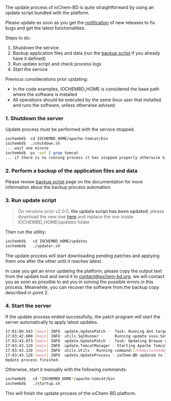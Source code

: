 The update process of ioChem-BD is quite straightforward by using an update script bundled with the platform.

Please update as soon as you get the [notification](http://eepurl.com/dJDgWI) of new releases to fix bugs and get the latest functionalities.
 
Steps to do:
   1. Shutdown the service
   2. Backup application files and data (run the [backup script](https://documentation.iochem-bd.org/backup-policy.html) if you already have it defined)
   3. Run update script and check process logs 
   4. Start the service

Previous considerations prior updating:
  * In the code examples,  IOCHEMBD\_HOME is considered the base path where the software is installed 
  * All operations should be executed by the same linux user that installed and runs the software, unless otherwise advised

### 1. Shutdown the server

Update process must be performed with the service stopped.

```bash
iochembd$  cd IOCHEMBD_HOME/apache-tomcat/bin
iochembd$  ./shutdown.sh
... wait one minute
iochembd$  ps -eaf | grep tomcat
... if there is no running process it has stopped properly otherwise kill the process
```

### 2. Perform a backup of the application files and data

Please review [backup script](https://documentation.iochem-bd.org/backup-policy.html) page on the documentation for more information about the backup process automation.

### 3. Run update script

> On versions prior v2.0.0, **the update script has been updated**, please download the new one [here](https://www.iochem-bd.org/update/updater.sh) and replace the one inside  *IOCHEMBD_HOME/updates* folder

Then run the utility:

```bash
iochembd$   cd IOCHEMBD_HOME/updates
iochembd$   ./updater.sh
```

The update process will start downloading pending patches and applying them one after the other until it reaches latest. 

In case you get an error updating the platform, please copy the output text from the update tool and send it to contact@iochem-bd.org, we will contact you as soon as possible to aid you in solving the possible errors in this process. Meanwhile, you can recover the software from the backup copy described in point 2.

### 4. Start the server

If the update process ended successfully, the patch program will start the server automatically to apply latest updates.

```bash
17:01:09.543 [main] INFO  update.UpdatePatch -  Task: Running Ant target : update
17:03:42.600 [main] INFO  utils.SqlRunner -     Running update vxxx.SetCalculationOrdering
17:03:43.073 [main] INFO  update.UpdatePatch -  Task: Updating Browse dspace.cfg file
17:03:43.120 [main] INFO  update.TomcatManager - Starting Apache Tomcat...  <== Server started
17:03:43.128 [main] INFO  utils.Utils - Running command:[/home/iochembd/iochem-bd/apache-tomcat/bin/startup.sh]
17:03:43.128 [main] INFO  update.UpdateProcess - ioChem-BD updated to latest version.
Update process finished.
```

Otherwise, start it manually with the following commands:

```bash
iochembd$   cd *IOCHEMBD_HOME*/apache-tomcat/bin
iochembd$   ./startup.sh
```

This will finish the update process of the ioChem-BD platform.